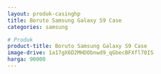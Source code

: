 ```yaml
---
layout: produk-casinghp
title: Boruto Samsung Galaxy S9 Case
categories: samsung

# Produk
product-title: Boruto Samsung Galaxy S9 Case
image-drive: 1a17gX6D2MHDObnwd9_qGbecBFXfl70IS
harga: 90000
---
```

